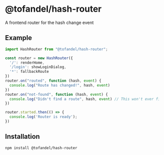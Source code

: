 # @tofandel/hash-router

A frontend router for the hash change event

## Example

```js
import HashRouter from "@tofandel/hash-router";

const router = new HashRouter({
  '/': renderHome,
  '/login': showLoginDialog,
  '*': fallbackRoute
})
router.on("routed", function (hash, event) {
  console.log("Route has changed!", hash, event)
})
router.on("not-found", function (hash, event) {
  console.log("Didn't find a route", hash, event) // This won't ever fire if the '*' route is set
})

router.started.then(() => {
  console.log('Router is ready');
})
```

## Installation

`npm install @tofandel/hash-router`

  [1]: https://secure.travis-ci.org/Raynos/hash-router.png
  [2]: https://travis-ci.org/Raynos/hash-router
  [3]: https://david-dm.org/Raynos/hash-router.png
  [4]: https://david-dm.org/Raynos/hash-router
  [5]: https://ci.testling.com/Raynos/hash-router.png
  [6]: https://ci.testling.com/Raynos/hash-router
  [7]: https://badge.fury.io/js/hash-router.png
  [8]: https://badge.fury.io/js/hash-router
  [9]: https://coveralls.io/repos/Raynos/hash-router/badge.png
  [10]: https://coveralls.io/r/Raynos/hash-router
  [11]: https://gemnasium.com/Raynos/hash-router.png
  [12]: https://gemnasium.com/Raynos/hash-router
